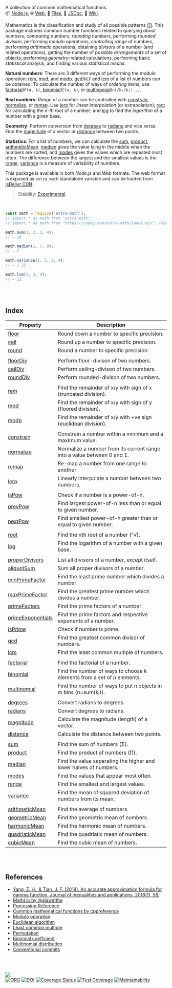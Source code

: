 A collection of common mathematical functions.<br>
📦 [Node.js](https://www.npmjs.com/package/extra-math),
🌐 [Web](https://www.npmjs.com/package/extra-math.web),
📜 [Files](https://unpkg.com/extra-math/),
📰 [JSDoc](https://nodef.github.io/extra-math/),
📘 [Wiki](https://github.com/nodef/extra-math/wiki/).

Mathematics is the classification and study of all possible patterns [(1)]. This
package includes common number functions related to querying *about* numbers,
*comparing* numbers, *rounding* numbers, performing *rounded division*,
performing *modulo* operations, *controlling range* of numbers, performing
*arithmetic* operations, obtaining *divisors* of a number (and related
operations), getting the number of possible *arrangements* of a set of objects,
performing *geometry*-related calculations, performing basic *statistical*
analysis, and finding various *statistical means*.

**Natural numbers**: There are 3 different ways of performing the *modulo*
operation: [rem], [mod], and [modp]. [gcd]/`HCF` and [lcm] of a list of numbers
can be obtained. To calculate the number of ways of *ordering items*, use
[factorial]/`P(n, k)`, [binomial]/`C(n, k)`, or [multinomial]/`n!/k₁!k₂!...`.

**Real numbers**: *Range* of a number can be controlled with [constrain],
[normalize], or [remap]. Use [lerp] for *linear interpolation* (or extrapolation);
[root] for calculating the *n-th root* of a number; and [log] to find the
*logarithm* of a number with a given base.

**Geometry**: Perform conversion from [degrees] to [radians] and vice versa.
Find the [magnitude] of a vector or [distance] between two points.

**Statistics**: For a list of numbers, we can calculate the [sum], [product],
[arithmeticMean]. [median] gives the value lying in the middle when the numbers are
sorted, and [modes] gives the values which are repeated most often. The
difference between the largest and the smallest values is the [range].
[variance] is a measure of variability of numbers.

This package is available in both *Node.js* and *Web* formats. The web format is
exposed as `extra_math` standalone variable and can be loaded from [jsDelivr CDN].

[(1)]: https://en.wikipedia.org/wiki/Walter_Warwick_Sawyer
[jsDelivr CDN]: https://cdn.jsdelivr.net/npm/extra-math.web/index.js

> Stability: [Experimental](https://www.youtube.com/watch?v=L1j93RnIxEo).

<br>


```javascript
const math = require('extra-math');
// import * as math from "extra-math";
// import * as math from "https://unpkg.com/extra-math/index.mjs"; (deno)

math.sum(1, 2, 3, 4);
// → 10

math.median(1, 7, 8);
// → 7

math.variance(1, 2, 3, 4);
// → 1.25

math.lcm(2, 3, 4);
// → 12
```

<br>
<br>


## Index

| Property | Description |
|  ----  |  ----  |
| [floor] | Round down a number to specific precision. |
| [ceil] | Round up a number to specific precision. |
| [round] | Round a number to specific precision. |
|  |  |
| [floorDiv] | Perform floor-divison of two numbers. |
| [ceilDiv] | Perform ceiling-divison of two numbers. |
| [roundDiv] | Perform rounded-divison of two numbers. |
|  |  |
| [rem] | Find the remainder of x/y with sign of x (truncated division). |
| [mod] | Find the remainder of x/y with sign of y (floored division). |
| [modp] | Find the remainder of x/y with +ve sign (euclidean division). |
|  |  |
| [constrain] | Constrain a number within a minimum and a maximum value. |
| [normalize] | Normalize a number from its current range into a value between 0 and 1. |
| [remap] | Re-map a number from one range to another. |
| [lerp] | Linearly interpolate a number between two numbers. |
|  |  |
| [isPow] | Check if a number is a power-of-n. |
| [prevPow] | Find largest power-of-n less than or equal to given number. |
| [nextPow] | Find smallest power-of-n greater than or equal to given number. |
|  |  |
| [root] | Find the nth root of a number (ⁿ√). |
| [log] | Find the logarithm of a number with a given base. |
|  |  |
| [properDivisors] | List all divisors of a number, except itself. |
| [aliquotSum] | Sum all proper divisors of a number. |
| [minPrimeFactor] | Find the least prime number which divides a number. |
| [maxPrimeFactor] | Find the greatest prime number which divides a number. |
| [primeFactors] | Find the prime factors of a number. |
| [primeExponentials] | Find the prime factors and respective exponents of a number. |
| [isPrime] | Check if number is prime. |
| [gcd] | Find the greatest common divisor of numbers. |
| [lcm] | Find the least common multiple of numbers. |
|  |  |
| [factorial] | Find the factorial of a number. |
| [binomial] | Find the number of ways to choose k elements from a set of n elements. |
| [multinomial] | Find the number of ways to put n objects in m bins (n=sum(kᵢ)). |
|  |  |
| [degrees] | Convert radians to degrees. |
| [radians] | Convert degrees to radians. |
| [magnitude] | Calculate the magnitude (length) of a vector. |
| [distance] | Calculate the distance between two points. |
|  |  |
| [sum] | Find the sum of numbers (Σ). |
| [product] | Find the product of numbers (∏). |
| [median] | Find the value separating the higher and lower halves of numbers. |
| [modes] | Find the values that appear most often. |
| [range] | Find the smallest and largest values. |
| [variance] | Find the mean of squared deviation of numbers from its mean. |
|  |  |
| [arithmeticMean] | Find the average of numbers. |
| [geometricMean] | Find the geometric mean of numbers. |
| [harmonicMean] | Find the harmonic mean of numbers. |
| [quadriaticMean] | Find the quadriatic mean of numbers. |
| [cubicMean] | Find the cubic mean of numbers. |

<br>
<br>


## References

- [Yang, Z. H., & Tian, J. F. (2018). An accurate approximation formula for gamma function. Journal of inequalities and applications, 2018(1), 56.](https://doi.org/10.1186/s13660-018-1646-6)
- [MathLib by @alawatthe](https://github.com/alawatthe/MathLib)
- [Processing Reference](https://processing.org/reference)
- [Common mathematical functions by cppreference](https://en.cppreference.com/w/cpp/numeric/math)
- [Modulo operation](https://en.wikipedia.org/wiki/Modulo_operation)
- [Euclidean algorithm](https://en.wikipedia.org/wiki/Euclidean_algorithm)
- [Least common multiple](https://en.wikipedia.org/wiki/Least_common_multiple)
- [Permutation](https://en.wikipedia.org/wiki/Permutation)
- [Binomial coefficient](https://en.wikipedia.org/wiki/Binomial_coefficient)
- [Multinomial distribution](https://en.wikipedia.org/wiki/Multinomial_distribution)
- [Conventional commits](https://www.conventionalcommits.org/en/v1.0.0-beta.2/)

<br>
<br>


[![](https://img.youtube.com/vi/dW8Cy6WrO94/maxresdefault.jpg)](https://www.youtube.com/watch?v=dW8Cy6WrO94)<br>
[![ORG](https://img.shields.io/badge/org-nodef-green?logo=Org)](https://nodef.github.io)
[![DOI](https://zenodo.org/badge/141781770.svg)](https://zenodo.org/badge/latestdoi/141781770)
[![Coverage Status](https://coveralls.io/repos/github/nodef/extra-math/badge.svg?branch=master)](https://coveralls.io/github/nodef/extra-math?branch=master)
[![Test Coverage](https://api.codeclimate.com/v1/badges/13d7102b0273f2a77c66/test_coverage)](https://codeclimate.com/github/nodef/extra-math/test_coverage)
[![Maintainability](https://api.codeclimate.com/v1/badges/13d7102b0273f2a77c66/maintainability)](https://codeclimate.com/github/nodef/extra-math/maintainability)


[floor]: https://nodef.github.io/extra-math/functions/floor.html
[ceil]: https://nodef.github.io/extra-math/functions/ceil.html
[round]: https://nodef.github.io/extra-math/functions/round.html
[floorDiv]: https://nodef.github.io/extra-math/functions/floorDiv.html
[ceilDiv]: https://nodef.github.io/extra-math/functions/ceilDiv.html
[roundDiv]: https://nodef.github.io/extra-math/functions/roundDiv.html
[rem]: https://nodef.github.io/extra-math/functions/rem.html
[mod]: https://nodef.github.io/extra-math/functions/mod.html
[modp]: https://nodef.github.io/extra-math/functions/modp.html
[constrain]: https://nodef.github.io/extra-math/functions/constrain.html
[normalize]: https://nodef.github.io/extra-math/functions/normalize.html
[remap]: https://nodef.github.io/extra-math/functions/remap.html
[lerp]: https://nodef.github.io/extra-math/functions/lerp.html
[isPow]: https://nodef.github.io/extra-math/functions/isPow.html
[prevPow]: https://nodef.github.io/extra-math/functions/prevPow.html
[nextPow]: https://nodef.github.io/extra-math/functions/nextPow.html
[root]: https://nodef.github.io/extra-math/functions/root.html
[log]: https://nodef.github.io/extra-math/functions/log.html
[properDivisors]: https://nodef.github.io/extra-math/functions/properDivisors.html
[aliquotSum]: https://nodef.github.io/extra-math/functions/aliquotSum.html
[minPrimeFactor]: https://nodef.github.io/extra-math/functions/minPrimeFactor.html
[maxPrimeFactor]: https://nodef.github.io/extra-math/functions/maxPrimeFactor.html
[primeFactors]: https://nodef.github.io/extra-math/functions/primeFactors.html
[primeExponentials]: https://nodef.github.io/extra-math/functions/primeExponentials.html
[isPrime]: https://nodef.github.io/extra-math/functions/isPrime.html
[gcd]: https://nodef.github.io/extra-math/functions/gcd.html
[lcm]: https://nodef.github.io/extra-math/functions/lcm.html
[factorial]: https://nodef.github.io/extra-math/functions/factorial.html
[binomial]: https://nodef.github.io/extra-math/functions/binomial.html
[multinomial]: https://nodef.github.io/extra-math/functions/multinomial.html
[degrees]: https://nodef.github.io/extra-math/functions/degrees.html
[radians]: https://nodef.github.io/extra-math/functions/radians.html
[magnitude]: https://nodef.github.io/extra-math/functions/magnitude.html
[distance]: https://nodef.github.io/extra-math/functions/distance.html
[sum]: https://nodef.github.io/extra-math/functions/sum.html
[product]: https://nodef.github.io/extra-math/functions/product.html
[median]: https://nodef.github.io/extra-math/functions/median.html
[modes]: https://nodef.github.io/extra-math/functions/modes.html
[range]: https://nodef.github.io/extra-math/functions/range.html
[variance]: https://nodef.github.io/extra-math/functions/variance.html
[arithmeticMean]: https://nodef.github.io/extra-math/functions/arithmeticMean.html
[geometricMean]: https://nodef.github.io/extra-math/functions/geometricMean.html
[harmonicMean]: https://nodef.github.io/extra-math/functions/harmonicMean.html
[quadriaticMean]: https://nodef.github.io/extra-math/functions/quadriaticMean.html
[cubicMean]: https://nodef.github.io/extra-math/functions/cubicMean.html

